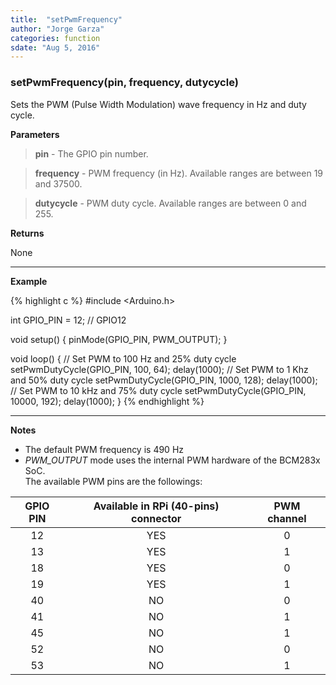 ```yaml
---
title:  "setPwmFrequency"
author: "Jorge Garza"
categories: function
sdate: "Aug 5, 2016"
---
```


### setPwmFrequency(pin, frequency, dutycycle)

Sets the PWM (Pulse Width Modulation) wave frequency in Hz and duty cycle.

**Parameters**

> **pin** - The GPIO pin number.

> **frequency** - PWM frequency (in Hz). Available ranges are between 19 and 37500.

> **dutycycle** - PWM duty cycle. Available ranges are between 0 and 255.

**Returns**

None

____________________

**Example**

{% highlight c %}
#include <Arduino.h>

int GPIO_PIN = 12; // GPIO12

void setup() {
	pinMode(GPIO_PIN, PWM_OUTPUT);
}

void loop() {
	// Set PWM to 100 Hz and 25% duty cycle
	setPwmDutyCycle(GPIO_PIN, 100, 64); 
	delay(1000);
	// Set PWM to 1 Khz and 50% duty cycle
	setPwmDutyCycle(GPIO_PIN, 1000, 128); 
	delay(1000);
	// Set PWM to 10 kHz and 75% duty cycle
	setPwmDutyCycle(GPIO_PIN, 10000, 192); 
	delay(1000);
}
{% endhighlight %}

____________________

**Notes**

- The default PWM frequency is 490 Hz
- *PWM_OUTPUT* mode uses the internal PWM hardware of the BCM283x SoC.  
The available PWM pins are the followings:

| GPIO PIN | Available in RPi (40-pins) connector | PWM channel |
|:------:|:-----------:|:-----------:|
|   12   |      YES |   0 |
|   13   |      YES |   1 |
|   18   |      YES |   0 |
|   19   |      YES |   1 |
|   40   |      NO  |   0 |
|   41   |      NO  |   1 |
|   45   |      NO  |   1 |
|   52   |      NO  |   0 |
|   53   |      NO  |   1 |





